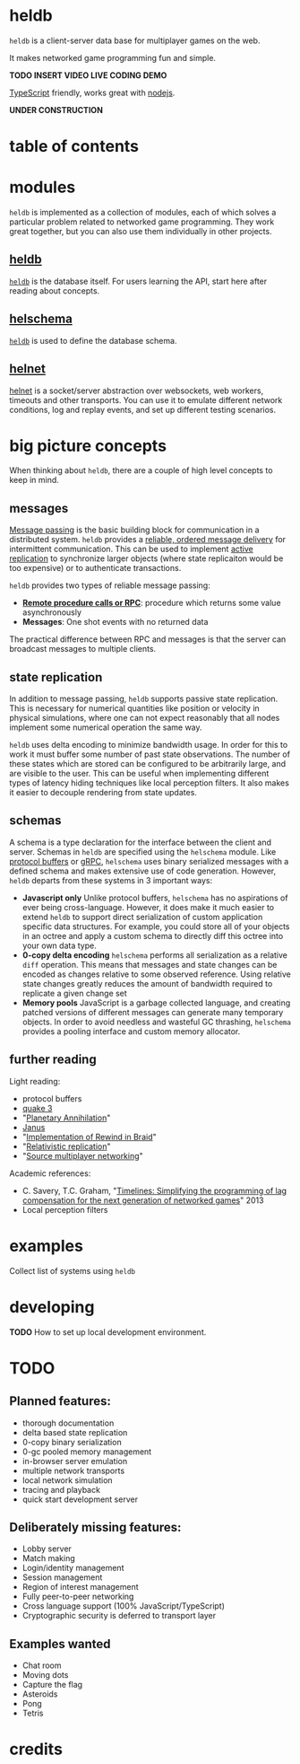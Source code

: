 heldb
=====
`heldb` is a client-server data base for multiplayer games on the web.

It makes networked game programming fun and simple.

**TODO INSERT VIDEO LIVE CODING DEMO**

[TypeScript](https://www.typescriptlang.org/) friendly, works great with [nodejs](https://nodejs.org).

**UNDER CONSTRUCTION**

# table of contents

# modules #
`heldb` is implemented as a collection of modules, each of which solves a particular problem related to networked game programming.  They work great together, but you can also use them individually in other projects.

## [heldb](https://github.com/mikolalysenko/heldb/tree/master/heldb)
[`heldb`](https://github.com/mikolalysenko/heldb/tree/master/heldb) is the database itself.  For users learning the API, start here after reading about concepts.

## [helschema](https://github.com/mikolalysenko/heldb/tree/master/helschema)
[`heldb`](https://github.com/mikolalysenko/heldb/tree/master/heldb) is used to define the database schema.

## [helnet](https://github.com/mikolalysenko/heldb/tree/master/helnet)
[helnet](https://github.com/mikolalysenko/heldb/tree/master/helnet) is a socket/server abstraction over websockets, web workers, timeouts and other transports.  You can use it to emulate different network conditions, log and replay events, and set up different testing scenarios.

# big picture concepts #
When thinking about `heldb`, there are a couple of high level concepts to keep in mind.

## messages ##
[Message passing](FIXME) is the basic building block for communication in a distributed system.  `heldb` provides a [reliable, ordered message delivery](FIXME) for intermittent communication.  This can be used to implement [active replication](FIXME) to synchronize larger objects (where state replicaiton would be too expensive) or to authenticate transactions.

`heldb` provides two types of reliable message passing:

* **[Remote procedure calls or RPC](FIXME)**: procedure which returns some value asynchronously
* **Messages**: One shot events with no returned data

The practical difference between RPC and messages is that the server can broadcast messages to multiple clients.

## state replication ##
In addition to message passing, `heldb` supports passive state replication.  This is necessary for numerical quantities like position or velocity in physical simulations, where one can not expect reasonably that all nodes implement some numerical operation the same way.  

`heldb` uses delta encoding to minimize bandwidth usage.  In order for this to work it must buffer some number of past state observations.  The number of these states which are stored can be configured to be arbitrarily large, and are visible to the user.  This can be useful when implementing different types of latency hiding techniques like local perception filters.  It also makes it easier to decouple rendering from state updates.


## schemas ##
A schema is a type declaration for the interface between the client and server. Schemas in `heldb` are specified using the `helschema` module.  Like [protocol buffers](FIXME) or [gRPC](FIXME), `helschema` uses binary serialized messages with a defined schema and makes extensive use of code generation. However, `heldb` departs from these systems in 3 important ways:

* **Javascript only** Unlike protocol buffers, `helschema` has no aspirations of ever being cross-language.  However, it does make it much easier to extend `heldb` to support direct serialization of custom application specific data structures.  For example, you could store all of your objects in an octree and apply a custom schema to directly diff this octree into your own data type.
* **0-copy delta encoding** `helschema` performs all serialization as a relative `diff` operation.  This means that messages and state changes can be encoded as changes relative to some observed reference.  Using relative state changes greatly reduces the amount of bandwidth required to replicate a given change set
* **Memory pools** JavaScript is a garbage collected language, and creating patched versions of different messages can generate many temporary objects.  In order to avoid needless and wasteful GC thrashing, `helschema` provides a pooling interface and custom memory allocator.

## further reading ##

Light reading:

* protocol buffers
* [quake 3](http://fabiensanglard.net/quake3/network.php)
* "[Planetary Annihilation](https://blog.forrestthewoods.com/the-tech-of-planetary-annihilation-chronocam-292e3d6b169a)"
* [Janus](http://equis.cs.queensu.ca/wiki/index.php/Janus)
* "[Implementation of Rewind in Braid](https://www.youtube.com/watch?v=8dinUbg2h70)"
* "[Relativistic replication](https://mikolalysenko.github.io/nodeconfeu2014-slides/index.html#/)"
* "[Source multiplayer networking](https://developer.valvesoftware.com/wiki/Source_Multiplayer_Networking)"

Academic references:

* C. Savery, T.C. Graham, "[Timelines: Simplifying the programming of lag compensation for the next generation of networked games](https://link.springer.com/article/10.1007/s00530-012-0271-3)" 2013
* Local perception filters

# examples #

Collect list of systems using `heldb`

# developing

**TODO** How to set up local development environment.

# TODO

## Planned features:

* thorough documentation
* delta based state replication
* 0-copy binary serialization
* 0-gc pooled memory management
* in-browser server emulation
* multiple network transports
* local network simulation
* tracing and playback
* quick start development server

## Deliberately missing features:

* Lobby server
* Match making
* Login/identity management
* Session management
* Region of interest management
* Fully peer-to-peer networking
* Cross language support (100% JavaScript/TypeScript)
* Cryptographic security is deferred to transport layer

## Examples wanted

* Chat room
* Moving dots
* Capture the flag
* Asteroids
* Pong
* Tetris

# credits
